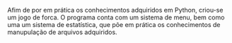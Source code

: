 Afim de por em prática os conhecimentos adquiridos em Python,
criou-se um jogo de forca.
O programa conta com um sistema de menu, bem como uma um sistema de estatística,
que põe em prática os conhecimentos de manupulação de arquivos adquiridos.

